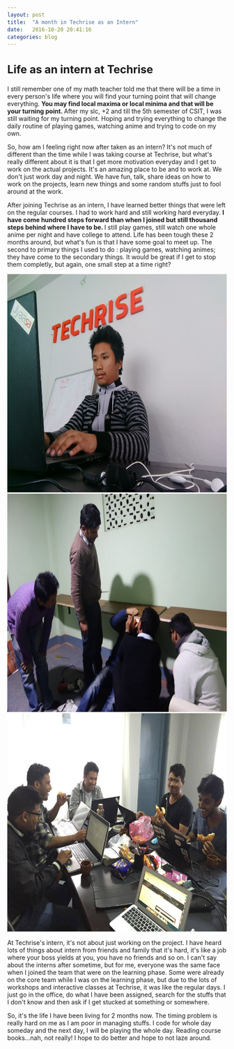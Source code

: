 ```yaml
---
layout: post
title:  "A month in Techrise as an Intern"
date:   2016-10-20 20:41:16
categories: blog
---
```

<!--Blog posts-->


<h2 style = "font-size: 25px;"> Life as an intern at Techrise </h2>

I still remember one of my math teacher told me that there will be a time in every person's life where you will find your turning point that will change everything. <strong> You may find local maxima or local minima and that will be your turning point. </strong> After my slc, +2 and till the 5th semester of CSIT, I was still waiting for my turning point. Hoping and trying everything to change the daily routine of playing games, watching anime and trying to code on my own.

So, how am I feeling right now after taken as an intern? It's not much of different than the time while I was taking course at Techrise, but what's really different about it is that I get more motivation everyday and I get to work on the actual projects. It's an amazing place to be and to work at. We don't just work day and night. We have fun, talk, share ideas on how to work on the projects, learn new things and some random stuffs just to fool around at the work.

After joining Techrise as an intern, I have learned better things that were left on the regular courses. I had to work hard and still working hard everyday. <strong> I have come hundred steps forward than when I joined but still thousand steps behind where I have to be. </strong> I still play games, still watch one whole anime per night and have college to attend. Life has been tough these 2 months around, but what's fun is that I have some goal to meet up. The second to primary things I used to do : playing games, watching animes; they have come to the secondary things. It would be great if I get to stop them completly, but again, one small step at a time right?

<div class="w3-content w3-section" style="max-width:500px min-width: 100%">
  <img class="Photos" src="/assets/img/intern/3.jpg" style="height: 500px; width:150%">
  <img class="Photos" src="/assets/img/intern/2.jpg" style="height: 500px; width:150%">
  <img class="Photos" src="/assets/img/intern/4.jpg" style="height: 500px; width:150%">
</div>

At Techrise's intern, it's not about just working on the project. I have heard lots of things about intern from friends and family that it's hard, it's like a job where your boss yields at you, you have no friends and so on. I can't say about the interns after sometime, but for me, everyone was the same face when I joined the team that were on the learning phase. Some were already on the core team while I was on the learning phase, but due to the lots of workshops and interactive classes at Techrise, it was like the regular days. I just go in the office, do what I have been assigned, search for the stuffs that I don't know and then ask if I get stucked at something or somewhere.

So, it's the life I have been living for 2 months now. The timing problem is really hard on me as I am poor in managing stuffs. I code for whole day someday and the next day, I will be playing the whole day. Reading course books...nah, not really! I hope to do better and hope to not laze around. 


<script>
var myIndex = 0;
carousel();

function carousel() {
    var i;
    var x = document.getElementsByClassName("Photos");
    for (i = 0; i < x.length; i++) {
       x[i].style.display = "none";  
    }
    myIndex++;
    if (myIndex > x.length) {myIndex = 1}    
    x[myIndex-1].style.display = "block";  
    setTimeout(carousel, 2000); // Change image every 2 seconds
}
</script>
